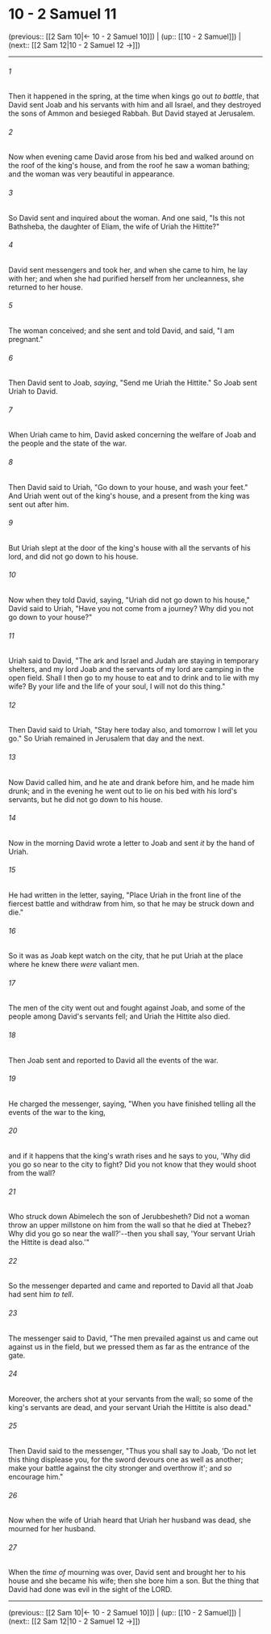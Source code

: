 # 10 - 2 Samuel 11

(previous:: [[2 Sam 10|← 10 - 2 Samuel 10]]) | (up:: [[10 - 2 Samuel]]) | (next:: [[2 Sam 12|10 - 2 Samuel 12 →]])

***


###### 1 
Then it happened in the spring, at the time when kings go out _to battle_, that David sent Joab and his servants with him and all Israel, and they destroyed the sons of Ammon and besieged Rabbah. But David stayed at Jerusalem. 

###### 2 
Now when evening came David arose from his bed and walked around on the roof of the king's house, and from the roof he saw a woman bathing; and the woman was very beautiful in appearance. 

###### 3 
So David sent and inquired about the woman. And one said, "Is this not Bathsheba, the daughter of Eliam, the wife of Uriah the Hittite?" 

###### 4 
David sent messengers and took her, and when she came to him, he lay with her; and when she had purified herself from her uncleanness, she returned to her house. 

###### 5 
The woman conceived; and she sent and told David, and said, "I am pregnant." 

###### 6 
Then David sent to Joab, _saying_, "Send me Uriah the Hittite." So Joab sent Uriah to David. 

###### 7 
When Uriah came to him, David asked concerning the welfare of Joab and the people and the state of the war. 

###### 8 
Then David said to Uriah, "Go down to your house, and wash your feet." And Uriah went out of the king's house, and a present from the king was sent out after him. 

###### 9 
But Uriah slept at the door of the king's house with all the servants of his lord, and did not go down to his house. 

###### 10 
Now when they told David, saying, "Uriah did not go down to his house," David said to Uriah, "Have you not come from a journey? Why did you not go down to your house?" 

###### 11 
Uriah said to David, "The ark and Israel and Judah are staying in temporary shelters, and my lord Joab and the servants of my lord are camping in the open field. Shall I then go to my house to eat and to drink and to lie with my wife? By your life and the life of your soul, I will not do this thing." 

###### 12 
Then David said to Uriah, "Stay here today also, and tomorrow I will let you go." So Uriah remained in Jerusalem that day and the next. 

###### 13 
Now David called him, and he ate and drank before him, and he made him drunk; and in the evening he went out to lie on his bed with his lord's servants, but he did not go down to his house. 

###### 14 
Now in the morning David wrote a letter to Joab and sent _it_ by the hand of Uriah. 

###### 15 
He had written in the letter, saying, "Place Uriah in the front line of the fiercest battle and withdraw from him, so that he may be struck down and die." 

###### 16 
So it was as Joab kept watch on the city, that he put Uriah at the place where he knew there _were_ valiant men. 

###### 17 
The men of the city went out and fought against Joab, and some of the people among David's servants fell; and Uriah the Hittite also died. 

###### 18 
Then Joab sent and reported to David all the events of the war. 

###### 19 
He charged the messenger, saying, "When you have finished telling all the events of the war to the king, 

###### 20 
and if it happens that the king's wrath rises and he says to you, 'Why did you go so near to the city to fight? Did you not know that they would shoot from the wall? 

###### 21 
Who struck down Abimelech the son of Jerubbesheth? Did not a woman throw an upper millstone on him from the wall so that he died at Thebez? Why did you go so near the wall?'--then you shall say, 'Your servant Uriah the Hittite is dead also.'" 

###### 22 
So the messenger departed and came and reported to David all that Joab had sent him _to tell_. 

###### 23 
The messenger said to David, "The men prevailed against us and came out against us in the field, but we pressed them as far as the entrance of the gate. 

###### 24 
Moreover, the archers shot at your servants from the wall; so some of the king's servants are dead, and your servant Uriah the Hittite is also dead." 

###### 25 
Then David said to the messenger, "Thus you shall say to Joab, 'Do not let this thing displease you, for the sword devours one as well as another; make your battle against the city stronger and overthrow it'; and _so_ encourage him." 

###### 26 
Now when the wife of Uriah heard that Uriah her husband was dead, she mourned for her husband. 

###### 27 
When the _time of_ mourning was over, David sent and brought her to his house and she became his wife; then she bore him a son. But the thing that David had done was evil in the sight of the LORD.

***

(previous:: [[2 Sam 10|← 10 - 2 Samuel 10]]) | (up:: [[10 - 2 Samuel]]) | (next:: [[2 Sam 12|10 - 2 Samuel 12 →]])
